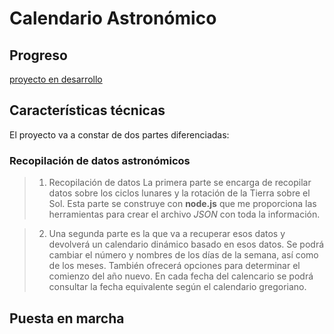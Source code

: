 # Calendario Astronómico

## Progreso

 [proyecto en desarrollo]('')

## Características técnicas

 El proyecto va a constar de dos partes diferenciadas:

 ### Recopilación de datos astronómicos

 
 
 > 1. Recopilación de datos
 >    La primera parte se encarga de recopilar datos sobre los ciclos lunares y la rotación de la Tierra sobre el Sol. Esta parte se construye con __node.js__ que me proporciona las herramientas para crear el archivo _JSON_ con toda la información.

 > 2. Una segunda parte es la que va a recuperar esos datos y devolverá un calendario dinámico basado en esos datos. Se podrá cambiar el número y nombres de los días de la semana, así como de los meses. También ofrecerá opciones para determinar el comienzo del año nuevo. En cada fecha del calencario se podrá consultar la fecha equivalente según el calendario gregoriano.

## Puesta en marcha

